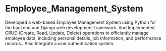 # Employee_Management_System
Developed a web-based Employee Management System using Python for the backend and Django web development framework. And Implemented CRUD (Create, Read, Update, Delete) operations to efficiently manage employee data, including personal details, job information, and performance records.. Also Integrate a user authentication system.
